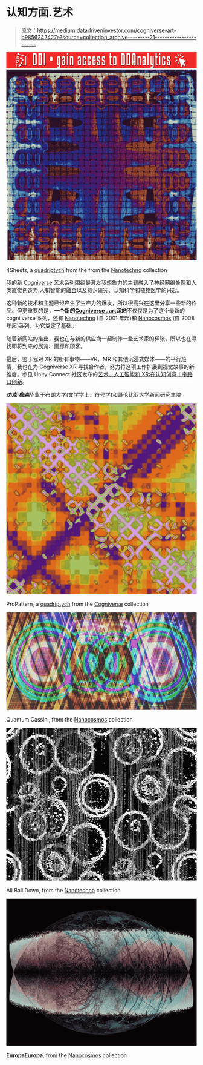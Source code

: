 # 认知方面.艺术

> 原文：<https://medium.datadriveninvestor.com/cogniverse-art-b9856242427e?source=collection_archive---------21----------------------->

[![](img/194ea00e8f060ce757835956f10be7d7.png)](http://www.track.datadriveninvestor.com/181206BRed)![](img/a23e3700955500f0757de56a65816ee7.png)

4Sheets, a [quadriptych](https://www.cogniverse.art/quads) from the from the [Nanotechno](https://www.cogniverse.art/nanotechno) collection

我的新 [Cogniverse](https://www.cogniverse.art) 艺术系列围绕最激发我想象力的主题融入了神经网络处理和人类直觉创造力:人机智能的[融合](https://medium.com/datadriveninvestor/cogniverse-an-ai-enabled-interdimensionally-inspired-art-series-b0416eaaef61)以及意识研究、认知科学和植物医学的兴起。

这种新的技术和主题已经产生了生产力的爆发，所以很高兴在这里分享一些新的作品。但更重要的是，**一个新的**[**Cogniverse . art**](https://www.cogniverse.art)**网站**不仅仅是为了这个最新的 cogni verse 系列，还有 [Nanotechno](https://www.cogniverse.art/nanotechno) (自 2001 年起)和 [Nanocosmos](https://www.cogniverse.art/nanocosmos) (自 2008 年起)系列，为它奠定了基础。

随着新网站的推出，我也在与新的供应商一起制作一些艺术家的样张，所以也在寻找即将到来的展览、画廊和顾客。

最后，鉴于我对 XR 的所有事物——VR、MR 和其他沉浸式媒体——的平行热情，我也在为 Cogniverse XR 寻找合作者，努力将这项工作扩展到视觉故事的新维度。参见 Unity Connect 社区发布的[艺术、人工智能和 XR:在认知创意十字路口创新](https://connect.unity.com/p/cogniverse-xr)。

***杰克·梅森***毕业于布朗大学(文学学士，符号学)和哥伦比亚大学新闻研究生院

![](img/d96b302f248d60f53bab6fd41e034868.png)

ProPattern, a [quadriptych](https://www.cogniverse.art/quads) from the [Cogniverse](https://www.cogniverse.art) collection

![](img/0b183483862592050bcfe502d3b10a00.png)

Quantum Cassini, from the [Nanocosmos](https://www.cogniverse.art/nanocosmos) collection

![](img/2bc56e85474349f5873662b314bece79.png)

All Ball Down, from the [Nanotechno](https://www.cogniverse.art/nanotechno) collection

![](img/3ffc1cc872961e32d786fed5a43a8e67.png)

**EuropaEuropa**, from the [Nanocosmos](https://www.cogniverse.art/nanocosmos) collection